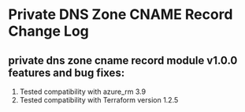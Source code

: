 # Private DNS Zone CNAME Record Change Log
## private dns zone cname record module v1.0.0 features and bug fixes:
1. Tested compatibility with azure_rm 3.9
2. Tested compatibility with Terraform version 1.2.5

